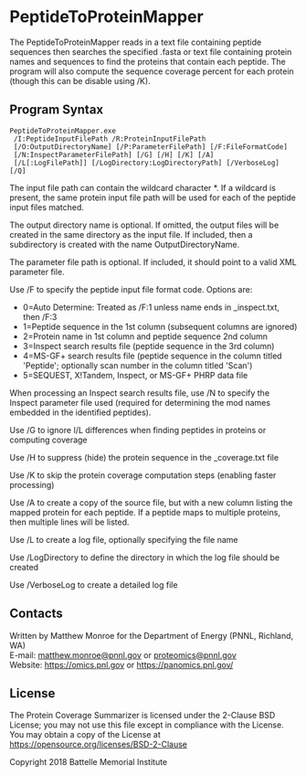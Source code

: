 # PeptideToProteinMapper

The PeptideToProteinMapper reads in a text file containing peptide sequences then 
searches the specified .fasta or text file containing protein names and sequences 
to find the proteins that contain each peptide.  The program will also compute 
the sequence coverage percent for each protein (though this can be disable using /K).

## Program Syntax

```
PeptideToProteinMapper.exe
 /I:PeptideInputFilePath /R:ProteinInputFilePath
 [/O:OutputDirectoryName] [/P:ParameterFilePath] [/F:FileFormatCode]
 [/N:InspectParameterFilePath] [/G] [/H] [/K] [/A]
 [/L[:LogFilePath]] [/LogDirectory:LogDirectoryPath] [/VerboseLog] [/Q]
```

The input file path can contain the wildcard character *. If a wildcard is
present, the same protein input file path will be used for each of the peptide
input files matched.

The output directory name is optional. If omitted, the output files will be created
in the same directory as the input file. If included, then a subdirectory is created
with the name OutputDirectoryName.

The parameter file path is optional. If included, it should point to a valid XML parameter file.

Use /F to specify the peptide input file format code.  Options are:
* 0=Auto Determine: Treated as /F:1 unless name ends in _inspect.txt, then /F:3
* 1=Peptide sequence in the 1st column (subsequent columns are ignored)
* 2=Protein name in 1st column and peptide sequence 2nd column
* 3=Inspect search results file (peptide sequence in the 3rd column)
* 4=MS-GF+ search results file (peptide sequence in the column titled 'Peptide'; optionally scan number in the column titled 'Scan')
* 5=SEQUEST, X!Tandem, Inspect, or MS-GF+ PHRP data file

When processing an Inspect search results file, use /N to specify the Inspect parameter file used 
(required for determining the mod names embedded in the identified peptides).

Use /G to ignore I/L differences when finding peptides in proteins or computing coverage

Use /H to suppress (hide) the protein sequence in the _coverage.txt file

Use /K to skip the protein coverage computation steps (enabling faster processing)

Use /A to create a copy of the source file, but with a new column listing the mapped protein for each peptide.
If a peptide maps to multiple proteins, then multiple lines will be listed.

Use /L to create a log file, optionally specifying the file name

Use /LogDirectory to define the directory in which the log file should be created

Use /VerboseLog to create a detailed log file

## Contacts

Written by Matthew Monroe for the Department of Energy (PNNL, Richland, WA) \
E-mail: matthew.monroe@pnnl.gov or proteomics@pnnl.gov \
Website: https://omics.pnl.gov or https://panomics.pnl.gov/

## License

The Protein Coverage Summarizer is licensed under the 2-Clause BSD License; 
you may not use this file except in compliance with the License.  You may obtain 
a copy of the License at https://opensource.org/licenses/BSD-2-Clause

Copyright 2018 Battelle Memorial Institute
